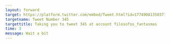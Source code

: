 ```yaml
---
layout: forward
target: https://platform.twitter.com/embed/Tweet.html?id=1774908135037100499
targetname: Tweet Number 345
targettitle: Taking you to tweet 345 at account filosofos_fantasmas
time: 3
message: Wait a bit
---
```

